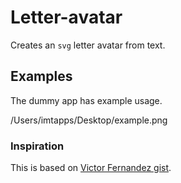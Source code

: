 # Letter-avatar

Creates an `svg` letter avatar from text.

## Examples

The dummy app has example usage.

/Users/imtapps/Desktop/example.png

### Inspiration

This is based on [Victor Fernandez gist](https://gist.github.com/vctrfrnndz/fab6f839aaed0de566b0).
